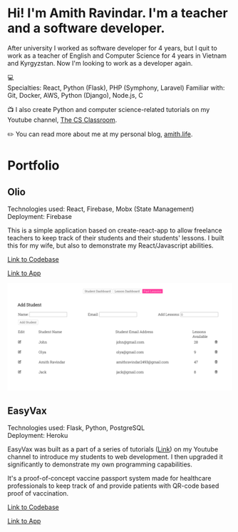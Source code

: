 # Hi! I'm Amith Ravindar. I'm a teacher and a software developer.

After university I worked as software developer for 4 years, but I quit to work as a teacher of English and Computer Science for 4 years in Vietnam and Kyrgyzstan. Now I'm looking to work as a developer again.

:computer:  
Specialties: React, Python (Flask), PHP (Symphony, Laravel)
Familiar with: Git, Docker, AWS, Python (Django), Node.js, C


:tv: I also create Python and computer science-related tutorials on my Youtube channel, [The CS Classroom](https://www.youtube.com/c/TheCSClassroom/).

:pencil2: You can read more about me at my personal blog, [amith.life](http://amith.life).

# Portfolio

## Olio
Technologies used: React, Firebase, Mobx (State Management)  
Deployment: Firebase

This is a simple application based on create-react-app to allow freelance
teachers to keep track of their students and their students' lessons. I built this for my wife, but also to demonstrate my React/Javascript abilities.

[Link to Codebase](https://github.com/amithr/Lesson-Scheduler)  

[Link to App](https://lesson-scheduler-832f8.web.app/)  

![Olio Screenshot](/images/lesson_scheduler_screenshot.png?raw=true)


## EasyVax
Technologies used: Flask, Python, PostgreSQL  
Deployment: Heroku

EasyVax was built as a part of a series of tutorials ([Link](https://www.youtube.com/playlist?list=PLqK_fRVXlXebDoOSZPM2lceqZ0_Lla6ye)) on my Youtube channel
to introduce my students to web development. I then upgraded it
significantly to demonstrate my own programming capabilities.

It's a proof-of-concept vaccine passport system made for healthcare professionals to keep track of and provide patients with QR-code based proof of vaccination.  

[Link to Codebase](https://github.com/amithr/EasyVax)  

[Link to App](https://easyvax-app.herokuapp.com/)  

